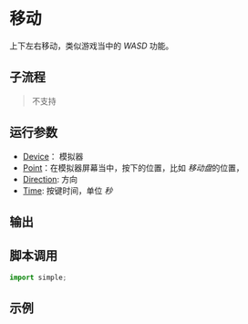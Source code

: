 # 移动 
上下左右移动，类似游戏当中的 *WASD* 功能。

## 子流程
> 不支持


## 运行参数

* [Device](./types/String.md)： 模拟器
* [Point](./types/Point.md)：在模拟器屏幕当中，按下的位置，比如 *移动盘*的位置，
* [Direction](./enums/Directions.md): 方向
* [Time](./types/Number.md): 按键时间，单位 *秒*

## 输出

    


## 脚本调用

```python
import simple;

```

## 示例